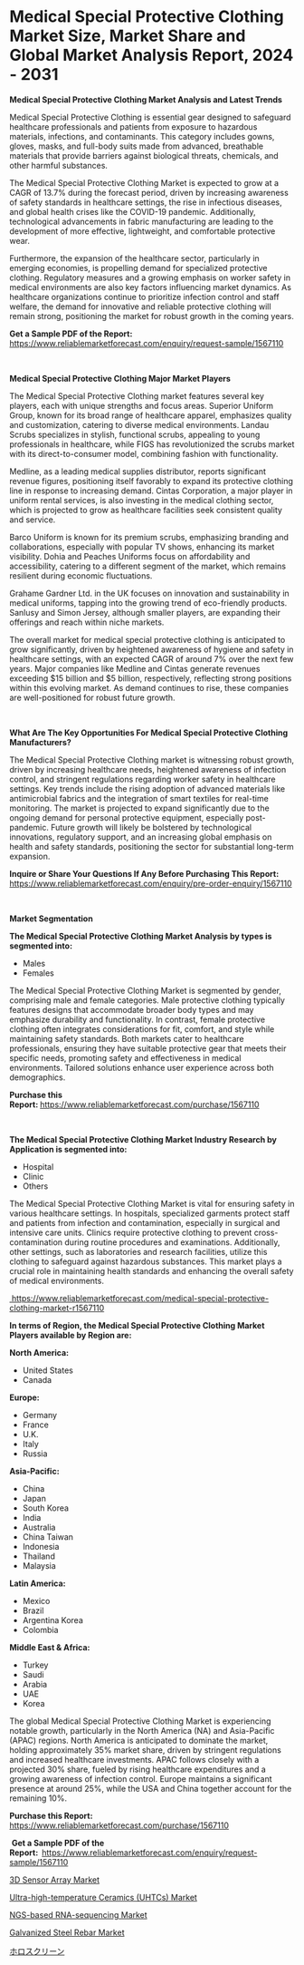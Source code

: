 <p><h1>Medical Special Protective Clothing Market Size, Market Share and Global Market Analysis Report, 2024 - 2031</h1></p><p><strong>Medical Special Protective Clothing Market Analysis and Latest Trends</strong></p>
<p><p>Medical Special Protective Clothing is essential gear designed to safeguard healthcare professionals and patients from exposure to hazardous materials, infections, and contaminants. This category includes gowns, gloves, masks, and full-body suits made from advanced, breathable materials that provide barriers against biological threats, chemicals, and other harmful substances.</p><p>The Medical Special Protective Clothing Market is expected to grow at a CAGR of 13.7% during the forecast period, driven by increasing awareness of safety standards in healthcare settings, the rise in infectious diseases, and global health crises like the COVID-19 pandemic. Additionally, technological advancements in fabric manufacturing are leading to the development of more effective, lightweight, and comfortable protective wear. </p><p>Furthermore, the expansion of the healthcare sector, particularly in emerging economies, is propelling demand for specialized protective clothing. Regulatory measures and a growing emphasis on worker safety in medical environments are also key factors influencing market dynamics. As healthcare organizations continue to prioritize infection control and staff welfare, the demand for innovative and reliable protective clothing will remain strong, positioning the market for robust growth in the coming years.</p></p>
<p><strong>Get a Sample PDF of the Report:&nbsp;</strong> <a href="https://www.reliablemarketforecast.com/enquiry/request-sample/1567110">https://www.reliablemarketforecast.com/enquiry/request-sample/1567110</a></p>
<p>&nbsp;</p>
<p><strong>Medical Special Protective Clothing Major Market Players</strong></p>
<p><p>The Medical Special Protective Clothing market features several key players, each with unique strengths and focus areas. Superior Uniform Group, known for its broad range of healthcare apparel, emphasizes quality and customization, catering to diverse medical environments. Landau Scrubs specializes in stylish, functional scrubs, appealing to young professionals in healthcare, while FIGS has revolutionized the scrubs market with its direct-to-consumer model, combining fashion with functionality.</p><p>Medline, as a leading medical supplies distributor, reports significant revenue figures, positioning itself favorably to expand its protective clothing line in response to increasing demand. Cintas Corporation, a major player in uniform rental services, is also investing in the medical clothing sector, which is projected to grow as healthcare facilities seek consistent quality and service.</p><p>Barco Uniform is known for its premium scrubs, emphasizing branding and collaborations, especially with popular TV shows, enhancing its market visibility. Dohia and Peaches Uniforms focus on affordability and accessibility, catering to a different segment of the market, which remains resilient during economic fluctuations.</p><p>Grahame Gardner Ltd. in the UK focuses on innovation and sustainability in medical uniforms, tapping into the growing trend of eco-friendly products. Sanlusy and Simon Jersey, although smaller players, are expanding their offerings and reach within niche markets.</p><p>The overall market for medical special protective clothing is anticipated to grow significantly, driven by heightened awareness of hygiene and safety in healthcare settings, with an expected CAGR of around 7% over the next few years. Major companies like Medline and Cintas generate revenues exceeding $15 billion and $5 billion, respectively, reflecting strong positions within this evolving market. As demand continues to rise, these companies are well-positioned for robust future growth.</p></p>
<p>&nbsp;</p>
<p><strong>What Are The Key Opportunities For Medical Special Protective Clothing Manufacturers?</strong></p>
<p><p>The Medical Special Protective Clothing market is witnessing robust growth, driven by increasing healthcare needs, heightened awareness of infection control, and stringent regulations regarding worker safety in healthcare settings. Key trends include the rising adoption of advanced materials like antimicrobial fabrics and the integration of smart textiles for real-time monitoring. The market is projected to expand significantly due to the ongoing demand for personal protective equipment, especially post-pandemic. Future growth will likely be bolstered by technological innovations, regulatory support, and an increasing global emphasis on health and safety standards, positioning the sector for substantial long-term expansion.</p></p>
<p><strong>Inquire or Share Your Questions If Any Before Purchasing This Report:</strong> <a href="https://www.reliablemarketforecast.com/enquiry/pre-order-enquiry/1567110">https://www.reliablemarketforecast.com/enquiry/pre-order-enquiry/1567110</a></p>
<p>&nbsp;</p>
<p><strong>Market Segmentation</strong></p>
<p><strong>The Medical Special Protective Clothing Market Analysis by types is segmented into:</strong></p>
<p><ul><li>Males</li><li>Females</li></ul></p>
<p><p>The Medical Special Protective Clothing Market is segmented by gender, comprising male and female categories. Male protective clothing typically features designs that accommodate broader body types and may emphasize durability and functionality. In contrast, female protective clothing often integrates considerations for fit, comfort, and style while maintaining safety standards. Both markets cater to healthcare professionals, ensuring they have suitable protective gear that meets their specific needs, promoting safety and effectiveness in medical environments. Tailored solutions enhance user experience across both demographics.</p></p>
<p><strong>Purchase this Report:&nbsp;</strong><a href="https://www.reliablemarketforecast.com/purchase/1567110">https://www.reliablemarketforecast.com/purchase/1567110</a></p>
<p>&nbsp;</p>
<p><strong>The Medical Special Protective Clothing Market Industry Research by Application is segmented into:</strong></p>
<p><ul><li>Hospital</li><li>Clinic</li><li>Others</li></ul></p>
<p><p>The Medical Special Protective Clothing Market is vital for ensuring safety in various healthcare settings. In hospitals, specialized garments protect staff and patients from infection and contamination, especially in surgical and intensive care units. Clinics require protective clothing to prevent cross-contamination during routine procedures and examinations. Additionally, other settings, such as laboratories and research facilities, utilize this clothing to safeguard against hazardous substances. This market plays a crucial role in maintaining health standards and enhancing the overall safety of medical environments.</p></p>
<p><a href="https://www.reliablemarketforecast.com/medical-special-protective-clothing-market-r1567110">&nbsp;https://www.reliablemarketforecast.com/medical-special-protective-clothing-market-r1567110</a></p>
<p><strong>In terms of Region, the Medical Special Protective Clothing Market Players available by Region are:</strong></p>
<p>
    <p> <strong> North America: </strong>
        <ul>
            <li>United States</li>
            <li>Canada</li>
        </ul>
        </p> 
    <p> <strong> Europe: </strong>
        <ul>
            <li>Germany</li>
            <li>France</li>
            <li>U.K.</li>
            <li>Italy</li>
            <li>Russia</li>
        </ul>
        </p> 
    <p> <strong> Asia-Pacific: </strong>
        <ul>
            <li>China</li>
            <li>Japan</li>
            <li>South Korea</li>
            <li>India</li>
            <li>Australia</li>
            <li>China Taiwan</li>
            <li>Indonesia</li>
            <li>Thailand</li>
            <li>Malaysia</li>
        </ul>
        </p> 
    <p> <strong> Latin America: </strong>
        <ul>
            <li>Mexico</li>
            <li>Brazil</li>
            <li>Argentina Korea</li>
            <li>Colombia</li>
        </ul>
        </p> 
    <p> <strong> Middle East & Africa: </strong>
        <ul>
            <li>Turkey</li>
            <li>Saudi</li>
            <li>Arabia</li>
            <li>UAE</li>
            <li>Korea</li>
        </ul>
    </p>
    </p>
<p><p>The global Medical Special Protective Clothing Market is experiencing notable growth, particularly in the North America (NA) and Asia-Pacific (APAC) regions. North America is anticipated to dominate the market, holding approximately 35% market share, driven by stringent regulations and increased healthcare investments. APAC follows closely with a projected 30% share, fueled by rising healthcare expenditures and a growing awareness of infection control. Europe maintains a significant presence at around 25%, while the USA and China together account for the remaining 10%.</p></p>
<p><strong>Purchase this Report: </strong><a href="https://www.reliablemarketforecast.com/purchase/1567110">https://www.reliablemarketforecast.com/purchase/1567110</a></p>
<p>&nbsp;<strong>Get a Sample PDF of the Report:&nbsp;&nbsp;</strong><a href="https://www.reliablemarketforecast.com/enquiry/request-sample/1567110">https://www.reliablemarketforecast.com/enquiry/request-sample/1567110</a></p>
<p><strong></strong></p>
<p><p><a href="https://www.linkedin.com/pulse/driving-factors-behind-3d-sensor-array-market-trends-applications-ttmre?trackingId=FjcSCGo8SH%2BZNp4GoRhb6w%3D%3D">3D Sensor Array Market</a></p><p><a href="https://issuu.com/reportprime-2/docs/ultra-high-temperature-ceramics-uht_6d39cc1e50adfc">Ultra-high-temperature Ceramics (UHTCs) Market</a></p><p><a href="https://github.com/vimar16th/Market-Research-Report-List-6/blob/main/ngs-based-rna-sequencing-market.md">NGS-based RNA-sequencing Market</a></p><p><a href="https://www.linkedin.com/pulse/galvanized-steel-rebar-market-size-growing-cagr-6-report-qekke?trackingId=cavPy7E4T8GbAOiA4M7FuA%3D%3D">Galvanized Steel Rebar Market</a></p><p><a href="https://github.com/mohamedbakry57/Market-Research-Report-List-6/blob/main/720909914544.md">ホロスクリーン</a></p></p>